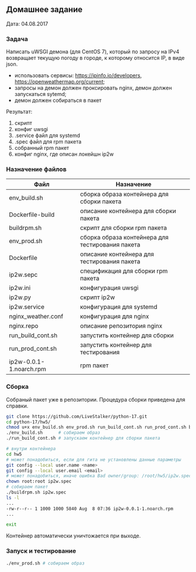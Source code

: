 ## Домашнее задание

Дата: 04.08.2017

### Задача

Написать uWSGI демона (для CentOS 7), который по запросу на IPv4 возвращает текущую погоду в городе, 
к которому относится IP, в виде json.

* использовать сервисы: https://ipinfo.io/developers, https://openweathermap.org/current;
* запросы на демон должен проксировать nginx, демон должен запускаться sytemd;
* демон должен собираться в пакет

Результат:

1. скрипт
2. конфиг uwsgi
3. .service файл для systemd
4. .spec файл для rpm пакета
5. собранный rpm пакет
6. конфиг nginx, где описан локейшн ip2w


### Назначение файлов

| Файл | Назначение |
| ---|---|
| env_build.sh | сборка образа контейнера для сборки пакета |
| Dockerfile-build | описание контейнера для сборки пакета |
| buildrpm.sh | скрипт для сборки rpm пакета |
| env_prod.sh |  сборка образа контейнера для тестирования пакета|
| Dockerfile |  описание контейнера для тестирования пакета|
| ip2w.sepc | спецификация для сборки rpm пакета |
| ip2w.ini | конфигурация uwsgi |
| ip2w.py | скрипт ip2w |
| ip2w.service | конфигурация для systemd |
| nginx_weather.conf | конфигурация для nginx |
| nginx.repo | описание репозитория nginx |
| run_build_cont.sh | запустить контейнер для сборки |
| run_prod_cont.sh | запустить контейнер для тестирования |
| ip2w-0.0.1-1.noarch.rpm | rpm пакет |

### Сборка

Собраный пакет уже в репозитории. Процедура сборки приведена для справки.

```bash
git clone https://github.com/LiveStalker/python-17.git
cd python-17/hw5/
chmod u+x env_build.sh env_prod.sh run_build_cont.sh run_prod_cont.sh buildrpm.sh
./env_build.sh      # собираем образ
./run_build_cont.sh # запускаем контейнер для сборки пакета

# внутри контейнера
cd hw5
# может понадобиться, если для гита не установлены данные параметры
git config --local user.name <name> 
git config --local user.email <email>
# может понадобиться, иначе ошибка Bad owner/group: /root/hw5/ip2w.spec
chown root:root ip2w.spec 
# собираем пакет
./buildrpm.sh ip2w.spec
ls -l
...
-rw-r--r-- 1 1000 1000 5840 Aug  8 07:36 ip2w-0.0.1-1.noarch.rpm
...

exit
```

Контейнер автоматически уничтожается при выходе.

### Запуск и тестирование

```bash
./env_prod.sh # собираем образ
```